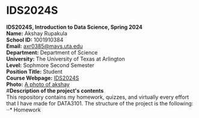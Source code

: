 # IDS2024S
**IDS2024S, Introduction to Data Science, Spring 2024**  
**Name:** Akshay Rupakula  
**School ID:** 1001910384  
**Email:** axr0385@mavs.uta.edu  
**Department:** Department of Science  
**University:** The University of Texas at Arlington  
**Level:** Sophmore Second Semester  
**Position Title:** Student  
**Course Webpage:** [IDS2024S](wwww.cdslab.org)  
**Photo:**  [A photo of akshay](file:///Users/akshayrupakula/Desktop/_92593800_gettyimages-482923234.jpg)  
#**Description of the project's contents**  
This repository contains my homework, quizzes, and virtually every effort that I have made for DATA3101. The structure of the project is the following:  
⋅⋅* Homework
